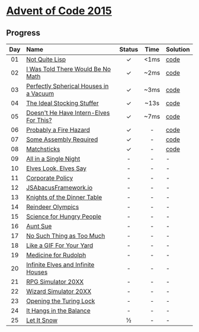 # [Advent of Code 2015](https://adventofcode.com/2015/)

## Progress

| Day | Name | Status | Time | Solution | 
|:---:|:---|:---:|:---:|:---|
| 01 | [Not Quite Lisp](https://adventofcode.com/2015/day/1) | ✓ | <1ms | [code](https://github.com/wstaszewski/AdventOfCode/blob/main/C%23/AdventOfCode/Solutions/Year2015/Day01/Solution.cs) |
| 02 | [I Was Told There Would Be No Math](https://adventofcode.com/2015/day/2) | ✓ | ~2ms | [code](https://github.com/wstaszewski/AdventOfCode/blob/main/C%23/AdventOfCode/Solutions/Year2015/Day02/Solution.cs) |
| 03 | [Perfectly Spherical Houses in a Vacuum](https://adventofcode.com/2015/day/3) | ✓ | ~3ms | [code](https://github.com/wstaszewski/AdventOfCode/blob/main/C%23/AdventOfCode/Solutions/Year2015/Day03/Solution.cs) |
| 04 | [The Ideal Stocking Stuffer](https://adventofcode.com/2015/day/4) | ✓ | ~13s | [code](https://github.com/wstaszewski/AdventOfCode/blob/main/C%23/AdventOfCode/Solutions/Year2015/Day04/Solution.cs) |
| 05 | [Doesn't He Have Intern-Elves For This?](https://adventofcode.com/2015/day/5) | ✓ | ~7ms | [code](https://github.com/wstaszewski/AdventOfCode/blob/main/C%23/AdventOfCode/Solutions/Year2015/Day05/Solution.cs) |
| 06 | [Probably a Fire Hazard](https://adventofcode.com/2015/day/6) | ✓ | - | [code](https://github.com/wstaszewski/AdventOfCode/blob/main/C%23/AdventOfCode/Solutions/Year2015/Day06/Solution.cs) | | - |  - |
| 07 | [Some Assembly Required](https://adventofcode.com/2015/day/7) | ✓ | - | [code](https://github.com/wstaszewski/AdventOfCode/blob/main/C%23/AdventOfCode/Solutions/Year2015/Day07/Solution.cs) | | - |  - |
| 08 | [Matchsticks](https://adventofcode.com/2015/day/8) | ✓ | - | [code](https://github.com/wstaszewski/AdventOfCode/blob/main/C%23/AdventOfCode/Solutions/Year2015/Day08/Solution.cs) | | - | - |
| 09 | [All in a Single Night](https://adventofcode.com/2015/day/9) | - | - |  - |
| 10 | [Elves Look, Elves Say](https://adventofcode.com/2015/day/10) | - | - |  - |
| 11 | [Corporate Policy](https://adventofcode.com/2015/day/11) | - | - |  - |
| 12 | [JSAbacusFramework.io](https://adventofcode.com/2015/day/12) | - | - |  - |
| 13 | [Knights of the Dinner Table](https://adventofcode.com/2015/day/13) | - | - |  - |
| 14 | [Reindeer Olympics](https://adventofcode.com/2015/day/14) | - | - |  - |
| 15 | [Science for Hungry People](https://adventofcode.com/2015/day/15) | - | - |  - |
| 16 | [Aunt Sue](https://adventofcode.com/2015/day/16) | - | - |  - |
| 17 | [No Such Thing as Too Much](https://adventofcode.com/2015/day/17) | - | - |  - |
| 18 | [Like a GIF For Your Yard](https://adventofcode.com/2015/day/18) | - | - |  - |
| 19 | [Medicine for Rudolph](https://adventofcode.com/2015/day/19) | - | - |  - |
| 20 | [Infinite Elves and Infinite Houses](https://adventofcode.com/2015/day/20) | - | - |  - |
| 21 | [RPG Simulator 20XX](https://adventofcode.com/2015/day/21) | - | - |  - |
| 22 | [Wizard Simulator 20XX](https://adventofcode.com/2015/day/22) | - | - |  - |
| 23 | [Opening the Turing Lock](https://adventofcode.com/2015/day/23) | - | - |  - |
| 24 | [It Hangs in the Balance](https://adventofcode.com/2015/day/24) | - | - |  - |
| 25 | [Let It Snow](https://adventofcode.com/2015/day/25) | ½ | - |  - |

